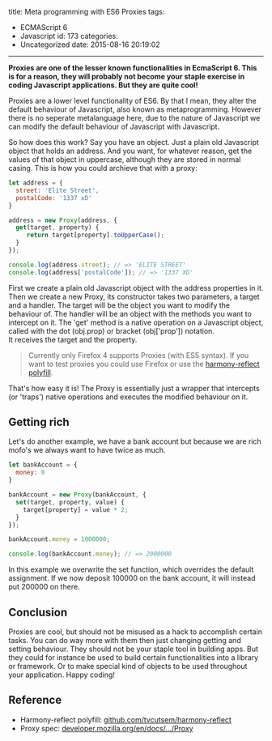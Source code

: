 title: Meta programming with ES6 Proxies
tags:
  - ECMAScript 6
  - Javascript
id: 173
categories:
  - Uncategorized
date: 2015-08-16 20:19:02
---

**Proxies are one of the lesser known functionalities in EcmaScript 6\. This is for a reason, they will probably not become your staple exercise in coding Javascript applications. But they are quite cool!**

<!-- more -->

Proxies are a lower level functionality of ES6. By that I mean, they alter the default behaviour of Javascript, also known as metaprogramming. However there is no seperate metalanguage here, due to the nature of Javascript we can modify the default behaviour of Javascript with Javascript.

So how does this work? Say you have an object. Just a plain old Javascript object that holds an address. And you want, for whatever reason, get the values of that object in uppercase, although they are stored in normal casing. This is how you could archieve that with a proxy:

```javascript
let address = {
  street: 'Elite Street',
  postalCode: '1337 xD'
}

address = new Proxy(address, {
  get(target, property) {
     return target[property].toUpperCase();
  }
});

console.log(address.street); // => 'ELITE STREET'
console.log(address['postalCode']); // => '1337 XD'
```

First we create a plain old Javascript object with the address properties in it. Then we create a new Proxy, its constructor takes two parameters, a target and a handler. The target will be the object you want to modify the behaviour of. The handler will be an object with the methods you want to intercept on it. The 'get' method is a native operation on a Javascript object, called with the dot (obj.prop) or bracket (obj['prop']) notation. It receives the target and the property.

> Currently only Firefox 4 supports Proxies (with ES5 syntax). If you want to test proxies you could use Firefox or use the [harmony-reflect polyfill](https://github.com/tvcutsem/harmony-reflect).

That's how easy it is! The Proxy is essentially just a wrapper that intercepts (or 'traps') native operations and executes the modified behaviour on it.

## Getting rich

Let's do another example, we have a bank account but because we are rich mofo's we always want to have twice as much.

```javascript
let bankAccount = {
  money: 0
}

bankAccount = new Proxy(bankAccount, {
  set(target, property, value) {
    target[property] = value * 2;
  }
});

bankAccount.money = 1000000;

console.log(bankAccount.money); // => 2000000
```

In this example we overwrite the set function, which overrides the default assignment. If we now deposit 100000 on the bank account, it will instead put 200000 on there.


## Conclusion

Proxies are cool, but should not be misused as a hack to accomplish certain tasks. You can do way more with them then just changing getting and setting behaviour. They should not be your staple tool in building apps. But they could for instance be used to build certain functionalities into a library or framework. Or to make special kind of objects to be used throughout your application. Happy coding!

## Reference

*   Harmony-reflect polyfill: [github.com/tvcutsem/harmony-reflect](https://github.com/tvcutsem/harmony-reflect)
*   Proxy spec: [developer.mozilla.org/en/docs/.../Proxy](https://developer.mozilla.org/en/docs/Web/JavaScript/Reference/Global_Objects/Proxy)
